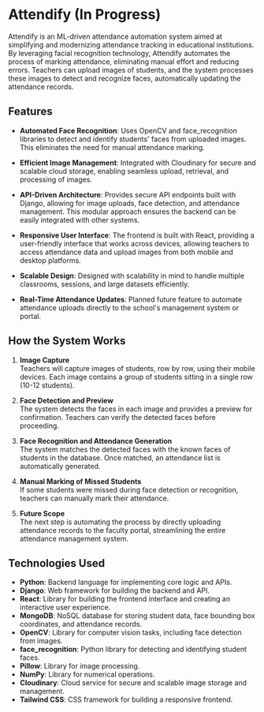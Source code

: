 # Attendify (In Progress)
Attendify is an ML-driven attendance automation system aimed at simplifying and modernizing attendance tracking in educational institutions. By leveraging facial recognition technology, Attendify automates the process of marking attendance, eliminating manual effort and reducing errors. Teachers can upload images of students, and the system processes these images to detect and recognize faces, automatically updating the attendance records.

## Features

- **Automated Face Recognition**: Uses OpenCV and face_recognition libraries to detect and identify students' faces from uploaded images. This eliminates the need for manual attendance marking.
  
- **Efficient Image Management**: Integrated with Cloudinary for secure and scalable cloud storage, enabling seamless upload, retrieval, and processing of images.
  
- **API-Driven Architecture**: Provides secure API endpoints built with Django, allowing for image uploads, face detection, and attendance management. This modular approach ensures the backend can be easily integrated with other systems.
  
- **Responsive User Interface**: The frontend is built with React, providing a user-friendly interface that works across devices, allowing teachers to access attendance data and upload images from both mobile and desktop platforms.
  
- **Scalable Design**: Designed with scalability in mind to handle multiple classrooms, sessions, and large datasets efficiently.
  
- **Real-Time Attendance Updates**: Planned future feature to automate attendance uploads directly to the school's management system or portal.
  
## How the System Works

1. **Image Capture**  
   Teachers will capture images of students, row by row, using their mobile devices. Each image contains a group of students sitting in a single row (10-12 students).

2. **Face Detection and Preview**  
   The system detects the faces in each image and provides a preview for confirmation. Teachers can verify the detected faces before proceeding.

3. **Face Recognition and Attendance Generation**  
   The system matches the detected faces with the known faces of students in the database. Once matched, an attendance list is automatically generated.

4. **Manual Marking of Missed Students**  
   If some students were missed during face detection or recognition, teachers can manually mark their attendance.

5. **Future Scope**  
   The next step is automating the process by directly uploading attendance records to the faculty portal, streamlining the entire attendance management system.


## Technologies Used

- **Python**: Backend language for implementing core logic and APIs.
- **Django**: Web framework for building the backend and API.
- **React**: Library for building the frontend interface and creating an interactive user experience.
- **MongoDB**: NoSQL database for storing student data, face bounding box coordinates, and attendance records.
- **OpenCV**: Library for computer vision tasks, including face detection from images.
- **face_recognition**: Python library for detecting and identifying student faces.
- **Pillow**: Library for image processing.
- **NumPy**: Library for numerical operations.
- **Cloudinary**: Cloud service for secure and scalable image storage and management.
- **Tailwind CSS**: CSS framework for building a responsive frontend.

